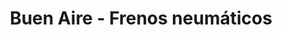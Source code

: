 ---
title: "Buen Aire - Frenos neumáticos"
url: /obera/buen-aire-frenos-neumaticos/
shop: piezas de automóviles
---